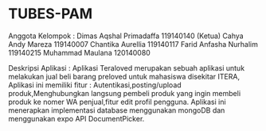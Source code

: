 # TUBES-PAM
Anggota Kelompok :
Dimas Aqshal Primadaffa 119140140 (Ketua)
Cahya Andy Mareza       119140007
Chantika Aurellia       119140117
Farid Anfasha Nurhalim  119140215
Muhammad Maulana        120140080

Deskripsi Aplikasi :
Aplikasi Teraloved merupakan sebuah aplikasi untuk melakukan jual beli barang preloved untuk mahasiswa disekitar ITERA,
Aplikasi ini memiliki fitur : Autentikasi,posting/upload produk,Menghubungkan langsung pembeli produk yang ingin membeli produk ke nomer WA penjual,fitur edit profil pengguna.
Aplikasi ini menerapkan implementasi database menggunakan mongoDB dan menggunakan expo API DocumentPicker.
